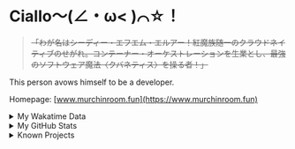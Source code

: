 # Ciallo～(∠・ω< )⌒☆！

> ~~「わが名はシーディー・エフエム・エルアー！紅魔族随一のクラウドネイティブのせがれ。コンテーナー・オーケストレーションを生業とし、最強のソフトウェア魔法〈クバネティス〉を操る者！」~~

This person avows himself to be a developer.

Homepage: [www.murchinroom.fun](https://www.murchinroom.fun)

<details>

<summary>My Wakatime Data</summary>

<!--START_SECTION:waka-->
![Lines of code](https://img.shields.io/badge/From%20Hello%20World%20I%27ve%20Written-9.6%20million%20lines%20of%20code-blue)

**🐱 My GitHub Data** 

> 📦 799.7 kB Used in GitHub's Storage 
 > 
> 🚫 Not Opted to Hire
 > 
> 📜 95 Public Repositories 
 > 
> 🔑 31 Private Repositories 
 > 
**I'm an Early 🐤** 

```text
🌞 Morning                2245 commits        ██████░░░░░░░░░░░░░░░░░░░   23.75 % 
🌆 Daytime                4179 commits        ███████████░░░░░░░░░░░░░░   44.20 % 
🌃 Evening                2955 commits        ████████░░░░░░░░░░░░░░░░░   31.26 % 
🌙 Night                  75 commits          ░░░░░░░░░░░░░░░░░░░░░░░░░   00.79 % 
```
📅 **I'm Most Productive on Tuesday** 

```text
Monday                   1213 commits        ███░░░░░░░░░░░░░░░░░░░░░░   12.83 % 
Tuesday                  1702 commits        ████░░░░░░░░░░░░░░░░░░░░░   18.00 % 
Wednesday                1653 commits        ████░░░░░░░░░░░░░░░░░░░░░   17.48 % 
Thursday                 1340 commits        ████░░░░░░░░░░░░░░░░░░░░░   14.17 % 
Friday                   1397 commits        ████░░░░░░░░░░░░░░░░░░░░░   14.78 % 
Saturday                 1159 commits        ███░░░░░░░░░░░░░░░░░░░░░░   12.26 % 
Sunday                   990 commits         ███░░░░░░░░░░░░░░░░░░░░░░   10.47 % 
```


**I Mostly Code in Go** 

```text
Go                       37 repos            █████████░░░░░░░░░░░░░░░░   34.26 % 
Swift                    6 repos             █░░░░░░░░░░░░░░░░░░░░░░░░   05.56 % 
Vue                      6 repos             █░░░░░░░░░░░░░░░░░░░░░░░░   05.56 % 
Rust                     3 repos             █░░░░░░░░░░░░░░░░░░░░░░░░   02.78 % 
Shell                    2 repos             ░░░░░░░░░░░░░░░░░░░░░░░░░   01.85 % 
```




 Last Updated on 13/11/2024 01:44:20 UTC
<!--END_SECTION:waka-->

</details>

<details>
 
 <summary>My GitHub Stats</summary>

[![CDFMLR's github stats](https://github-readme-stats.vercel.app/api?username=cdfmlr&count_private=true&show_icons=true)](https://github.com/anuraghazra/github-readme-stats)
 
</details>

<details>

<summary>Known Projects</summary>

[![Star History Chart](https://api.star-history.com/svg?repos=cdfmlr/pyflowchart,cdfmlr/muvtuber,cdfmlr/crud,cdfmlr/murecom-verse-1,cdfmlr/murecom-intro&type=Date)](https://star-history.com/#cdfmlr/pyflowchart&cdfmlr/muvtuber&cdfmlr/crud&cdfmlr/murecom-verse-1&cdfmlr/murecom-intro&Date)

 </details>
